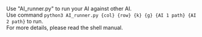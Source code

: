 Use "AI_runner.py" to run your AI against other AI.<br>
Use command `python3 AI_runner.py {col} {row} {k} {g} {AI 1 path} {AI 2 path}` to run.<br>
For more details, please read the shell manual.
